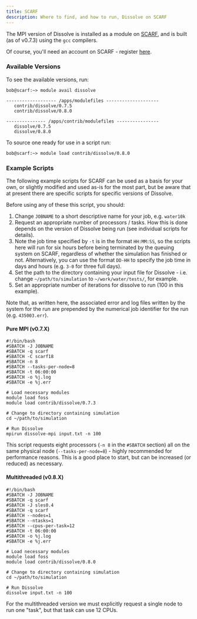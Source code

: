 ```yaml
---
title: SCARF
description: Where to find, and how to run, Dissolve on SCARF
---
```


The MPI version of Dissolve is installed as a module on [SCARF](https://www.scarf.rl.ac.uk), and is built (as of v0.7.3) using the `gcc` compilers.

Of course, you'll need an account on SCARF - register [here](https://www.scarf.rl.ac.uk/registration.html).

### Available Versions

To see the available versions, run:

```
bob@scarf:~> module avail dissolve

------------------- /apps/modulefiles --------------------
   contrib/dissolve/0.7.5
   contrib/dissolve/0.8.0

--------------- /apps/contrib/modulefiles ----------------
   dissolve/0.7.5
   dissolve/0.8.0
```

To source one ready for use in a script run:

```
bob@scarf:~> module load contrib/dissolve/0.8.0
```

### Example Scripts

The following example scripts for SCARF can be used as a basis for your own, or slightly modified and used as-is for the most part, but be aware that at present there are specific scripts for specific versions of Dissolve.

Before using any of these this script, you should:
1. Change `JOBNAME` to a short descriptive name for your job, e.g. `water10k`
2. Request an appropriate number of processors / tasks. How this is done depends on the version of Dissolve being run (see individual scripts for details).
3. Note the job time specified by `-t` is in the format `HH:MM:SS`, so the scripts here will run for six hours before being terminated by the queuing system on SCARF, regardless of whether the simulation has finished or not. Alternatively, you can use the format `DD-HH` to specify the job time in days and hours (e.g. `3-0` for three full days).
4. Set the path to the directory containing your input file for Dissolve - i.e. change `~/path/to/simulation` to `~/work/water/tests/`, for example.
5. Set an appropriate number of iterations for dissolve to run (100 in this example).

Note that, as written here, the associated error and log files written by the system for the run are prepended by the numerical job identifier for the run (e.g. `435003.err`).

#### Pure MPI (v0.7.X)

```
#!/bin/bash
#SBATCH -J JOBNAME
#SBATCH -q scarf
#SBATCH -C scarf18
#SBATCH -n 8
#SBATCH --tasks-per-node=8
#SBATCH -t 06:00:00
#SBATCH -o %j.log
#SBATCH -e %j.err

# Load necessary modules
module load foss
module load contrib/dissolve/0.7.3

# Change to directory containing simulation
cd ~/path/to/simulation

# Run Dissolve
mpirun dissolve-mpi input.txt -n 100
```

 This script requests eight processors (`-n 8` in the `#SBATCH` section) all on the same physical node (`--tasks-per-node=8`) - highly recommended for performance reasons. This is a good place to start, but can be increased (or reduced) as necessary.

#### Multithreaded (v0.8.X)

```
#!/bin/bash
#SBATCH -J JOBNAME
#SBATCH -q scarf
#SBATCH -J sles0.4
#SBATCH -q scarf
#SBATCH --nodes=1
#SBATCH --ntasks=1
#SBATCH --cpus-per-task=12
#SBATCH -t 06:00:00
#SBATCH -o %j.log
#SBATCH -e %j.err

# Load necessary modules
module load foss
module load contrib/dissolve/0.8.0

# Change to directory containing simulation
cd ~/path/to/simulation

# Run Dissolve
dissolve input.txt -n 100
```

For the multithreaded version we must explicitly request a single node to run one "task", but that task can use 12 CPUs.
